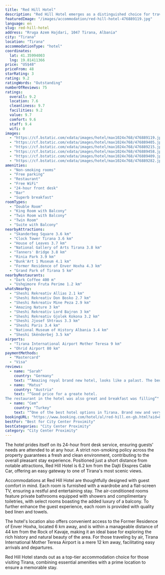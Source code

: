 ```yaml
---
title: "Red Hill Hotel"
description: "Red Hill Hotel emerges as a distinguished choice for travelers seeking comfort and convenience in Tirana."
featuredImage: "/images/accommodation/red-hill-hotel-476889119.jpg"
language: en
slug: red-hill-hotel
address: "Rruga Azem Hajdari, 1047 Tirana, Albania"
city: "Tirana"
location: "Tirana"
accommodationType: "hotel"
coordinates:
  lat: 41.35994003
  lng: 19.81411366
price: "US$48"
priceFrom: 48
starRating: 3
rating: 9.2
ratingWords: "Outstanding"
numberOfReviews: 75
ratings:
  overall: 9.2
  location: 7.6
  cleanliness: 9.7
  facilities: 9.2
  value: 9.7
  comfort: 9.6
  staff: 9.4
  wifi: 0
images:
  - "https://cf.bstatic.com/xdata/images/hotel/max1024x768/476889119.jpg?k=907a5dc6d6441015971e32f097c6ed5da0fe0a51b872805de8fdd9e52b0d0bb2&o=&hp=1"
  - "https://cf.bstatic.com/xdata/images/hotel/max1024x768/476889405.jpg?k=f73df6817912d82f0e9175d77f3b8413922f8a4db458fa3fb18bf6cc17d5bd81&o=&hp=1"
  - "https://cf.bstatic.com/xdata/images/hotel/max1024x768/476889215.jpg?k=4ea0602569d9ed3da593eec294612f188695d858d6d267f1b116bb14c21761f1&o=&hp=1"
  - "https://cf.bstatic.com/xdata/images/hotel/max1024x768/476889458.jpg?k=9af0b0c4076c3261e557768ca20316793020260a0dfa4a5046bec9230542e046&o=&hp=1"
  - "https://cf.bstatic.com/xdata/images/hotel/max1024x768/476889409.jpg?k=091c323192138a9b85a2f01492579eb4f48ebcced24223368cf8bbaa00c8df7f&o=&hp=1"
  - "https://cf.bstatic.com/xdata/images/hotel/max1024x768/476889282.jpg?k=7a92cf3d335ba44a07bf3d4f41a19f011b7acece675764c9c46e2c8b8c1a7b5e&o=&hp=1"
amenities:
  - "Non-smoking rooms"
  - "Free parking"
  - "Restaurant"
  - "Free WiFi"
  - "24-hour front desk"
  - "Bar"
  - "Superb breakfast"
roomTypes:
  - "Double Room"
  - "King Room with Balcony"
  - "Twin Room with Balcony"
  - "Twin Room"
  - "Suite with Balcony"
nearbyAttractions:
  - "Skanderbeg Square 3.6 km"
  - "Clock Tower Tirana 3.6 km"
  - "House of Leaves 3.7 km"
  - "National Gallery of Arts Tirana 3.8 km"
  - "Tanners' Bridge 3.8 km"
  - "Rinia Park 3.9 km"
  - "Bunk'Art 1 Museum 4.1 km"
  - "Former Residence of Enver Hoxha 4.3 km"
  - "Grand Park of Tirana 5 km"
nearbyRestaurants:
  - "Dark Coffee 400 m"
  - "Ushqimore Fruta Perime 1.2 km"
whatsNearby:
  - "Sheshi Rekreativ Allias 2.1 km"
  - "Sheshi Rekreativ Don Bosko 2.7 km"
  - "Sheshi Rekreativ Mine Peza 2.9 km"
  - "Amazing Nature 3 km"
  - "Sheshi Rekreativ Lord Bajron 3 km"
  - "Sheshi Rekreativ Gjolek Kokona 3.2 km"
  - "Sheshi Jjosef Shtraus 3.3 km"
  - "Sheshi Paris 3.4 km"
  - "National Museum of History Albania 3.4 km"
  - "Sheshi Skënderbej 3.5 km"
airports:
  - "Tirana International Airport Mother Teresa 9 km"
  - "Ohrid Airport 80 km"
paymentMethods:
  - "Mastercard"
  - "Visa"
reviews:
  - name: "Sarah"
    country: "Germany"
    text: "“Amazing royal brand new hotel, looks like a palast. The bed and blanket was the most comfortable one we had on our 3 week Albania trip! Also super clean and quiet. Staff was super nice and organized a birthday cake for my boyfriends birthday....”"
  - name: "Matus"
    country: "Austria"
    text: "“Good price for a greate hotel.
The restaurant in the hotel was also great and breakfast was filling”"
  - name: "Cem"
    country: "Turkey"
    text: "“One of the best hotel options in Tirana. Brand new and very nice hotel. An excellent breakfast and most importantly, smiling and caring employees. They did their best to make us comfortable. Thank you also for the coffee treats on the way out.”"
bookingURL: "https://www.booking.com/hotel/al/red-hill.en-gb.html?aid=8035640"
bestFor: "Best for City Center Proximity"
bestCategories: "City Center Proximity"
category: "City Center Proximity"
---
```


The hotel prides itself on its 24-hour front desk service, ensuring guests' needs are attended to at any hour. A strict non-smoking policy across the property guarantees a fresh and clean environment, contributing to the overall pleasant stay experience. Positioned just a short distance from notable attractions, Red Hill Hotel is 6.2 km from the Dajti Ekspres Cable Car, offering an easy gateway to one of Tirana's most scenic views.

Accommodations at Red Hill Hotel are thoughtfully designed with guest comfort in mind. Each room is furnished with a wardrobe and a flat-screen TV, ensuring a restful and entertaining stay. The air-conditioned rooms feature private bathrooms equipped with showers and complimentary toiletries, with select rooms boasting the added luxury of a balcony. To further enhance the guest experience, each room is provided with quality bed linen and towels.

The hotel's location also offers convenient access to the Former Residence of Enver Hoxha, located 6 km away, and is within a manageable distance of 44 km from the Rock of Kavaje, making it an ideal base for exploring the rich history and natural beauty of the area. For those traveling by air, Tirana International Mother Teresa Airport is a mere 12 km away, facilitating easy arrivals and departures.

Red Hill Hotel stands out as a top-tier accommodation choice for those visiting Tirana, combining essential amenities with a prime location to ensure a memorable stay.
